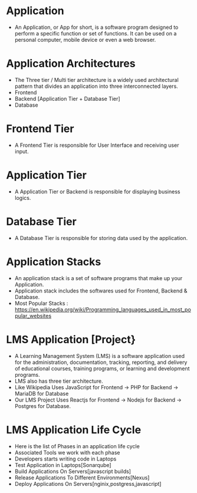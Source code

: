 # Application #
- An Application, or App for short, is a software program designed to perform a specific function or set of functions. It can be used on a personal computer, mobile device or even a web browser.

# Application Architectures #
- The Three tier / Multi tier architecture is a widely used architectural pattern that divides an application into three interconnected layers.
- Frontend
- Backend [Application Tier + Database Tier]
- Database

# Frontend Tier #
- A Frontend Tier is responsible for User Interface and receiving user input.

# Application Tier #
- A Application Tier or Backend is responsible for displaying business logics.

# Database Tier #
- A Database Tier is responsible for storing data used by the application.

# Application Stacks #
- An application stack is a set of software programs that make up your Application.
- Application stack includes the softwares used for Frontend, Backend & Database.
- Most Popular Stacks : https://en.wikipedia.org/wiki/Programming_languages_used_in_most_popular_websites

# LMS Application [Project} #
- A Learning Management System (LMS) is a software application used for the administration, documentation, tracking, reporting, and delivery of educational courses, training programs, or learning and development programs.
- LMS also has three tier architecture.
- Like Wikipedia Uses JavaScript for Frontend -> PHP for Backend -> MariaDB for Database
- Our LMS Project Uses Reactjs for Frontend -> Nodejs for Backend -> Postgres for Database.

# LMS Application Life Cycle #
- Here is the list of Phases in an application life cycle
- Associated Tools we work with each phase
- Developers starts writing code in Laptops
- Test Application in Laptops[Sonarqube]
- Build Applications On Servers[javascript builds]
- Release Applications To Different Environments[Nexus]
- Deploy Applications On Servers[nginix,postgress,javascript]
